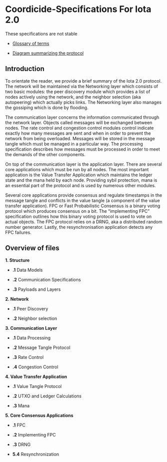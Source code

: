# Coordicide-Specifications For Iota 2.0

These specifications are not stable


  
-   [Glossary of terms](https://docs.google.com/document/d/1Ak8NT9e9NFQIrXahYmlgj_FLH7mMT5NR4rlTwczfQSE/edit#heading=h.h27luwpmebto)
    
-   [Diagram summarizing the protocol](https://app.diagrams.net/#G1DS5lUas9URTYwspkBl5nlp80R2opE5fC)
    

## Introduction

To orientate the reader, we provide a brief summary of the Iota 2.0 protocol. The network will be maintained via the Networking layer which consists of two basic modules: the peer discovery module which provides a list of nodes actively using the network, and the neighbor selection (aka autopeering) which actually picks links. The Networking layer also manages the gossiping which is done by flooding.

  

The communication layer concerns the information communicated through the network layer. Objects called messages will be exchanged between nodes. The rate control and congestion control modules control indicate exactly how many messages are sent and when in order to prevent the network from being overloaded. Messages will be stored in the message tangle which must be managed in a particular way. The processing specification describes how messages must be processed in order to meet the demands of the other components.

  

On top of the communication layer is the application layer. There are several core applications which must be run by all nodes. The most important application is the Value Transfer Application which maintains the ledger state and the mana held by each node. Providing sybil protection, mana is an essential part of the protocol and is used by numerous other modules.

  

Several core applications provide consensus and regulate timestamps in the message tangle and conflicts in the value tangle (a component of the value transfer application). FPC or Fast Probabilistic Consensus is a binary voting protocol which produces consensus on a bit. The “implementing FPC” specification outlines how this binary voting protocol is used to vote on actual objects. The FPC protocol relies on a DRNG, aka a distributed random number generator. Lastly, the resynchronisation application detects any FPC failures.

## Overview of files

**1. Structure**

-   **.1**   Data Models
    
-   **.2** Communication Specifications
    
-   **.3** Payloads and Layers

**2. Network** 
-  **.1**  Peer Discovery


-  **.2** Neighbor selection
    
**3. Communication Layer** 

- **.1** Data Processing

- **.2**   Message Tangle Protocol

- **.3** Rate Control
-  **.4** Congestion Control
    

**4. Value Transfer Application**

-   **.1** Value Tangle Protocol
    
- **.2**  UTXO and Ledger Calculations
    
-   **.3** Mana
    
   **5. Core Consensus Applications**

-   **.1** FPC
   
- **.2**  Implementing FPC

-   **.3** DRNG

-   **5.4** Resynchronization
    

<!--stackedit_data:
eyJoaXN0b3J5IjpbLTE4MDk4MzQ1MjAsLTE4MTgzNDg2NzgsNz
g3MTA3MzE2LC01NjcwODgzOTEsLTE1MjUxNzk4MDYsMTc1MDk0
MDMyMywtMTM0NzY3NDYwOSwtMTgwOTQxNzc3MywtMTM5ODUwMz
Q1NiwtMTA5MDA2OTQ2OSwxMzQzOTE0MDYwLC05MDkxOTEzNTYs
LTE5MDM3NjU2NTRdfQ==
-->